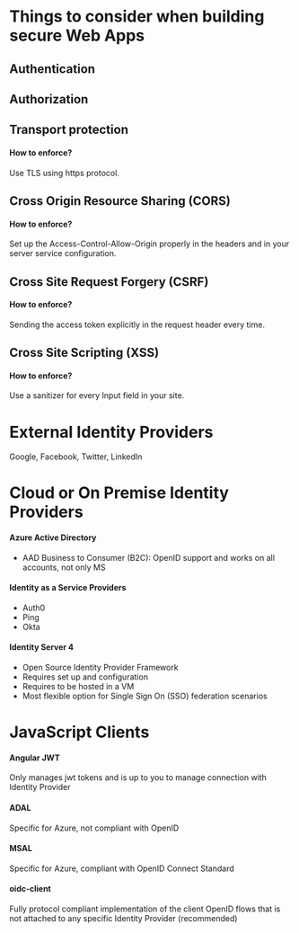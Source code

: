 # Things to consider when building secure Web Apps

## Authentication
## Authorization

## Transport protection
#### How to enforce?
Use TLS using https protocol.

## Cross Origin Resource Sharing (CORS)
#### How to enforce?
Set up the Access-Control-Allow-Origin properly in the headers and in your server service configuration.

## Cross Site Request Forgery (CSRF)
#### How to enforce?
Sending the access token explicitly in the request header every time.

## Cross Site Scripting (XSS)
#### How to enforce?
Use a sanitizer for every Input field in your site.


# External Identity Providers
Google, Facebook, Twitter, LinkedIn

# Cloud or On Premise Identity Providers

#### Azure Active Directory
* AAD Business to Consumer (B2C): OpenID support and works on all accounts, not only MS

#### Identity as a Service Providers
* Auth0
* Ping
* Okta

#### Identity Server 4
* Open Source Identity Provider Framework
* Requires set up and configuration
* Requires to be hosted in a VM
* Most flexible option for Single Sign On (SSO) federation scenarios


# JavaScript Clients

#### Angular JWT
Only manages jwt tokens and is up to you to manage connection with Identity Provider

#### ADAL
Specific for Azure, not compliant with OpenID

#### MSAL
Specific for Azure, compliant with OpenID Connect Standard

#### oidc-client
Fully protocol compliant implementation of the client OpenID flows that is not attached to any specific Identity Provider (recommended)